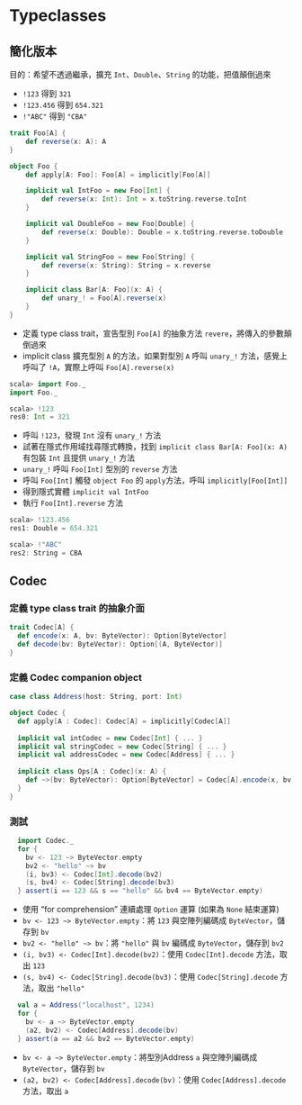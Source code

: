 # Typeclasses

## 簡化版本
目的：希望不透過繼承，擴充 `Int`、`Double`、`String` 的功能，把值顛倒過來
- `!123` 得到 `321`
- `!123.456` 得到 `654.321`
- `!"ABC"` 得到 `"CBA"`

```scala
trait Foo[A] {
    def reverse(x: A): A
}

object Foo {
    def apply[A: Foo]: Foo[A] = implicitly[Foo[A]]

    implicit val IntFoo = new Foo[Int] {
        def reverse(x: Int): Int = x.toString.reverse.toInt
    }

    implicit val DoubleFoo = new Foo[Double] {
        def reverse(x: Double): Double = x.toString.reverse.toDouble
    }

    implicit val StringFoo = new Foo[String] {
        def reverse(x: String): String = x.reverse
    }

    implicit class Bar[A: Foo](x: A) {
        def unary_! = Foo[A].reverse(x)
    }
}
```
- 定義 type class trait，宣告型別 `Foo[A]` 的抽象方法 `revere`，將傳入的參數顛倒過來
- implicit class 擴充型別 `A` 的方法，如果對型別 `A` 呼叫 `unary_!` 方法，感覺上呼叫了 `!A`，實際上呼叫 `Foo[A].reverse(x)` 

```scala
scala> import Foo._
import Foo._

scala> !123
res0: Int = 321
```
- 呼叫 `!123`，發現 `Int` 沒有 `unary_!` 方法
- 試著在隱式作用域找尋隱式轉換，找到 `implicit class Bar[A: Foo](x: A)` 有包裝 `Int` 且提供 `unary_!` 方法
- `unary_!` 呼叫 `Foo[Int]` 型別的 `reverse` 方法
- 呼叫 `Foo[Int]` 觸發 `object Foo` 的 `apply`方法，呼叫 `implicitly[Foo[Int]]`
- 得到隱式實體 `implicit val IntFoo`
- 執行 `Foo[Int].reverse` 方法

```scala
scala> !123.456
res1: Double = 654.321

scala> !"ABC"
res2: String = CBA
```

## Codec


### 定義 type class trait 的抽象介面
```scala
trait Codec[A] {
  def encode(x: A, bv: ByteVector): Option[ByteVector]
  def decode(bv: ByteVector): Option[(A, ByteVector)]
}
```

### 定義 Codec companion object
```scala
case class Address(host: String, port: Int)

object Codec {
  def apply[A : Codec]: Codec[A] = implicitly[Codec[A]]
  
  implicit val intCodec = new Codec[Int] { ... }
  implicit val stringCodec = new Codec[String] { ... }
  implicit val addressCodec = new Codec[Address] { ... }
  
  implicit class Ops[A : Codec](x: A) {
    def ~>(bv: ByteVector): Option[ByteVector] = Codec[A].encode(x, bv)
  }
}
```

### 測試
```scala
  import Codec._
  for {
    bv <- 123 ~> ByteVector.empty
    bv2 <- "hello" ~> bv
    (i, bv3) <- Codec[Int].decode(bv2)
    (s, bv4) <- Codec[String].decode(bv3)
  } assert(i == 123 && s == "hello" && bv4 == ByteVector.empty)
```
- 使用 “for comprehension” 連續處理 `Option` 運算 (如果為 `None` 結束運算)
- `bv <- 123 ~> ByteVector.empty`：將 `123` 與空陣列編碼成 `ByteVector`，儲存到 `bv`
- `bv2 <- "hello" ~> bv`：將 `"hello"` 與 `bv` 編碼成 `ByteVector`，儲存到 `bv2`
- `(i, bv3) <- Codec[Int].decode(bv2)`：使用 `Codec[Int].decode` 方法，取出 `123`
- `(s, bv4) <- Codec[String].decode(bv3)`：使用 `Codec[String].decode` 方法，取出 `"hello"`

```scala
  val a = Address("localhost", 1234)
  for {
    bv <- a ~> ByteVector.empty
    (a2, bv2) <- Codec[Address].decode(bv)
  } assert(a == a2 && bv2 == ByteVector.empty)
```
- `bv <- a ~> ByteVector.empty`：將型別Address `a` 與空陣列編碼成 `ByteVector`，儲存到 `bv`
- `(a2, bv2) <- Codec[Address].decode(bv)`：使用 `Codec[Address].decode` 方法，取出 `a`
